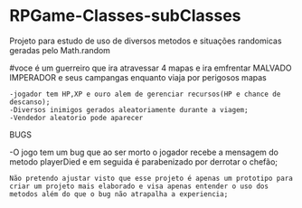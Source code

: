 # RPGame-Classes-subClasses

Projeto para estudo de uso de diversos metodos e situações randomicas geradas pelo Math.random

#voce é um guerreiro que ira atravessar 4 mapas e ira emfrentar MALVADO IMPERADOR e seus campangas enquanto viaja por perigosos mapas
    
    -jogador tem HP,XP e ouro alem de gerenciar recursos(HP e chance de descanso);
    -Diversos inimigos gerados aleatoriamente durante a viagem;
    -Vendedor aleatorio pode aparecer

BUGS

-O jogo tem um bug que ao ser morto o jogador recebe a mensagem do metodo playerDied e em seguida é parabenizado por derrotar o chefão;
    
    Não pretendo ajustar visto que esse projeto é apenas um prototipo para criar um projeto mais elaborado e visa apenas entender o uso dos metodos além do que o bug não atrapalha a experiencia;
